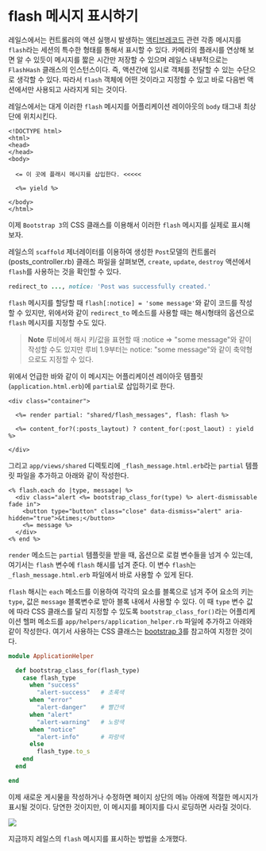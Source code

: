 # flash 메시지 표시하기

레일스에서는 컨트롤러의 액션 실행시 발생하는 [액티브레코드](/appendices/active_record.html) 관련 각종 메시지를 `flash`라는 세션의 특수한 형태를 통해서 표시할 수 있다. 카메라의 플래시를 연상해 보면 알 수 있듯이 메시지를 짧은 시간만 저장할 수 있으며 레일스 내부적으로는 `FlashHash` 클래스의 인스턴스이다. 즉, 액션간에 임시로 객체를 전달할 수 있는 수단으로 생각할 수 있다. 따라서 `flash` 객체에 어떤 것이라고 지정할 수 있고 바로 다음번 액션에서만 사용되고 사라지게 되는 것이다.

레일스에서는 대게 이러한 `flash` 메시지를 어플리케이션 레이아웃의 `body` 태그내 최상단에 위치시킨다.

```erb
<!DOCTYPE html>
<html>
<head>
</head>
<body>

  <= 이 곳에 플래시 메시지를 삽입한다. <<<<<

  <%= yield %>

</body>
</html>
```

이제 `Bootstrap 3`의 CSS 클래스를 이용해서 이러한 `flash` 메시지를 실제로 표시해 보자.

레일스의 `scaffold` 제너레이터를 이용하여 생성한 `Post`모델의 컨트롤러(posts_controller.rb) 클래스 파일을 살펴보면, `create`, `update`, `destroy` 액션에서 `flash`를 사용하는 것을 확인할 수 있다.

```ruby
redirect_to ..., notice: 'Post was successfully created.'
```

`flash` 메시지를 할당할 때 `flash[:notice] = 'some message'`와 같이 코드를 작성할 수 있지만, 위에서와 같이 `redirect_to` 메소드를 사용할 때는 해시형태의 옵션으로 `flash` 메시지를 지정할 수도 있다.

> **Note** 루비에서 해시 키/값을 표현할 때 :notice => "some message"와 같이 작성할 수도 있지만 루비 1.9부터는 notice: "some message"와 같이 축약형으로도 지정할 수 있다.

위에서 언급한 바와 같이 이 메시지는 어플리케이션 레이아웃 템플릿(`application.html.erb`)에 `partial`로 삽입하기로 한다.


```erb
<div class="container">

  <%= render partial: "shared/flash_messages", flash: flash %>

  <%= content_for?(:posts_laytout) ? content_for(:post_laout) : yield %>

</div>
```

그리고 `app/views/shared` 디렉토리에 `_flash_message.html.erb`라는 `partial` 템플릿 파일을 추가하고 아래와 같이 작성한다.

```erb
<% flash.each do |type, message| %>
  <div class="alert <%= bootstrap_class_for(type) %> alert-dismissable fade in">
    <button type="button" class="close" data-dismiss="alert" aria-hidden="true">&times;</button>
    <%= message %>
  </div>
<% end %>
```

`render` 메소드는 `partial` 템플릿을 받을 때, 옵션으로 로컬 변수들을 넘겨 수 있는데, 여기서는 `flash` 변수에 `flash` 해시를 넘겨 준다. 이 변수 `flash`는 `_flash_message.html.erb` 파일에서 바로 사용할 수 있게 된다.

`flash` 해시는 `each` 메소드를 이용하여 각각의 요소를 블록으로 넘겨 주어 요소의 키는 `type`, 값은 `message` 블록변수로 받아 블록 내에서 사용할 수 있다. 이 때 `type` 변수 값에 따라 CSS 클래스를 달리 지정할 수 있도록 `bootstrap_class_for()`라는 어플리케이션 헬퍼 메소드를 `app/helpers/application_helper.rb` 파일에 추가하고 아래와 같이 작성한다. 여기서 사용하는 CSS 클래스는 [bootstrap 3](http://getbootstrap.com/components/#alerts)를 참고하여 지정한 것이다.

```ruby
module ApplicationHelper

  def bootstrap_class_for(flash_type)
    case flash_type
      when "success"
        "alert-success"   # 초록색
      when "error"
        "alert-danger"    # 빨간색
      when "alert"
        "alert-warning"   # 노랑색
      when "notice"
        "alert-info"      # 파랑색
      else
        flash_type.to_s
    end
  end

end
```

이제 새로운 게시물을 작성하거나 수정하면 페이지 상단의 메뉴 아래에 적절한 메시지가 표시될 것이다. 당연한 것이지만, 이 메시지를 페이지를 다시 로딩하면 사라질 것이다.

![](http://i1373.photobucket.com/albums/ag392/rorlab/Photobucket%20Desktop%20-%20RORLAB/2014-05-18_16-17-06_zps5a67bce4.png)

지금까지 레일스의 `flash` 메시지를 표시하는 방법을 소개했다.









